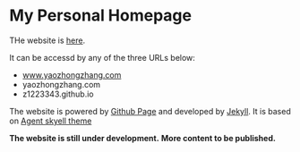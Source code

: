 My Personal Homepage
====================

THe website is [here](www.yaozhongzhang.com).

It can be accessd by any of the three URLs below:
* www.yaozhongzhang.com
* yaozhongzhang.com
* z1223343.github.io

The website is powered by [Github Page](https://pages.github.com/) and developed by [Jekyll](https://jekyllrb.com/).
It is based on [Agent skyell theme](https://github.com/y7kim/agency-jekyll-theme)

**The website is still under development.**
**More content to be published.**
